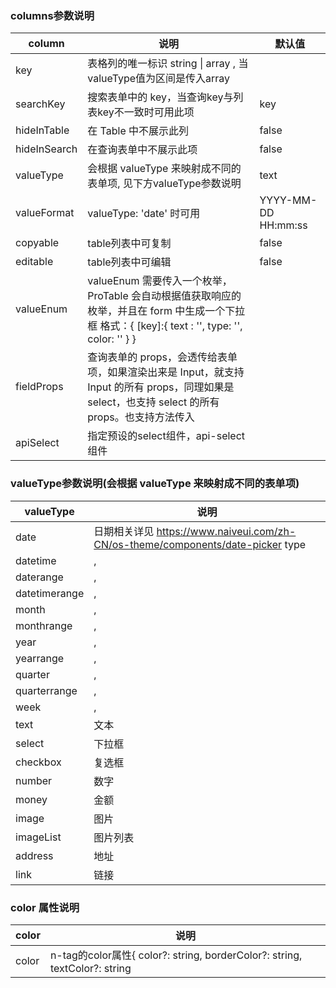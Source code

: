 ### columns参数说明

| column       | 说明                                                                                                          | 默认值              |
| ------------ |-------------------------------------------------------------------------------------------------------------| ------------------- |
| key          | 表格列的唯一标识 string \| array , 当valueType值为区间是传入array                                                           |                     |
| searchKey    | 搜索表单中的 key，当查询key与列表key不一致时可用此项                                                                             | key                 |
| hideInTable  | 在 Table 中不展示此列                                                                                              | false               |
| hideInSearch | 在查询表单中不展示此项                                                                                                 | false               |
| valueType    | 会根据 valueType 来映射成不同的表单项, 见下方valueType参数说明                                                                  | text                |
| valueFormat  | valueType: 'date' 时可用                                                                                       | YYYY-MM-DD HH:mm:ss |
| copyable     | table列表中可复制                                                                                                 | false               |
| editable     | table列表中可编辑                                                                                                 | false               |
| valueEnum    | valueEnum 需要传入一个枚举，ProTable 会自动根据值获取响应的枚举，并且在 form 中生成一个下拉框 格式：{ [key]:{ text : '', type: '', color: '' } } |                     |
| fieldProps   | 查询表单的 props，会透传给表单项，如果渲染出来是 Input，就支持 Input 的所有 props，同理如果是 select，也支持 select 的所有 props。也支持方法传入             |                     |
| apiSelect | 指定预设的select组件，api-select组件                                                                                  | | |

### valueType参数说明(会根据 valueType 来映射成不同的表单项)

| valueType     | 说明                                                                            |
| ------------- | ------------------------------------------------------------------------------- |
| date          | 日期相关详见 https://www.naiveui.com/zh-CN/os-theme/components/date-picker type |
| datetime      | ,                                                                               |
| daterange     | ,                                                                               |
| datetimerange | ,                                                                               |
| month         | ,                                                                               |
| monthrange    | ,                                                                               |
| year          | ,                                                                               |
| yearrange     | ,                                                                               |
| quarter       | ,                                                                               |
| quarterrange  | ,                                                                               |
| week          | ,                                                                               |
| text          | 文本                                                                            |
| select        | 下拉框                                                                          |
| checkbox      | 复选框                                                                          |
| number        | 数字                                                                            |
| money         | 金额                                                                            |
| image         | 图片                                                                            |
| imageList     | 图片列表                                                                        |
| address       | 地址                                                                            |
| link          | 链接                                                                            |

### color 属性说明

| color | 说明                                                                       |
| ----- | -------------------------------------------------------------------------- |
| color | n-tag的color属性{ color?: string, borderColor?: string, textColor?: string |
